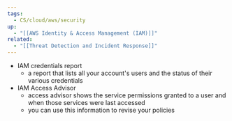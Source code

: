 ```yaml
---
tags:
  - CS/cloud/aws/security
up:
  - "[[AWS Identity & Access Management (IAM)]]"
related:
  - "[[Threat Detection and Incident Response]]"
---
```

- IAM credentials report
	- a report that lists all your account's users and the status of their various credentials
- IAM Access Advisor
	- access advisor shows the service permissions granted to a user and when those services were last accessed
	- you can use this information to revise your policies